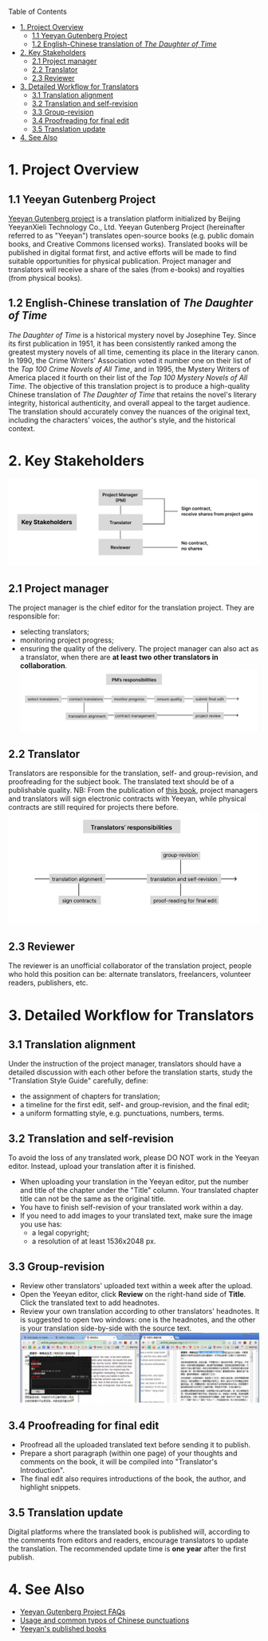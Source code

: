 Table of Contents
- [1. Project Overview](#1-project-overview)
  - [1.1 Yeeyan Gutenberg Project](#11-yeeyan-gutenberg-project)
  - [1.2 English-Chinese translation of *The Daughter of Time*](#12-english-chinese-translation-of-the-daughter-of-time)
- [2. Key Stakeholders](#2-key-stakeholders)
  - [2.1 Project manager](#21-project-manager)
  - [2.2 Translator](#22-translator)
  - [2.3 Reviewer](#23-reviewer)
- [3. Detailed Workflow for Translators](#3-detailed-workflow-for-translators)
  - [3.1 Translation alignment](#31-translation-alignment)
  - [3.2 Translation and self-revision](#32-translation-and-self-revision)
  - [3.3 Group-revision](#33-group-revision)
  - [3.4 Proofreading for final edit](#34-proofreading-for-final-edit)
  - [3.5 Translation update](#35-translation-update)
- [4. See Also](#4-see-also)

# 1. Project Overview
## 1.1 Yeeyan Gutenberg Project
[Yeeyan Gutenberg project](http://g.yeeyan.com/) is a translation platform initialized by Beijing YeeyanXieli Technology Co., Ltd. Yeeyan Gutenberg Project (hereinafter referred to as "Yeeyan") translates open-source books (e.g. public domain books, and Creative Commons licensed works). Translated books will be published in digital format first, and active efforts will be made to find suitable opportunities for physical publication. Project manager and translators will receive a share of the sales (from e-books) and royalties (from physical books).
## 1.2 English-Chinese translation of *The Daughter of Time*
*The Daughter of Time* is a historical mystery novel by Josephine Tey. Since its first publication in 1951, it has been consistently ranked among the greatest mystery novels of all time, cementing its place in the literary canon. In 1990, the Crime Writers' Association voted it number one on their list of the *Top 100 Crime Novels of All Time*, and in 1995, the Mystery Writers of America placed it fourth on their list of the *Top 100 Mystery Novels of All Time*.
The objective of this translation project is to produce a high-quality Chinese translation of *The Daughter of Time* that retains the novel's literary integrity, historical authenticity, and overall appeal to the target audience. The translation should accurately convey the nuances of the original text, including the characters' voices, the author's style, and the historical context.
# 2. Key Stakeholders
![key stakeholders](images/key%20stakeholders.png)
## 2.1 Project manager
The project manager is the chief editor for the translation project. They are responsible for:
- selecting translators;
- monitoring project progress;
- ensuring the quality of the delivery.
The project manager can also act as a translator, when there are **at least two other translators in collaboration**. 
![pm's responsibilities](images/pm%20resp.png)
## 2.2 Translator
Translators are responsible for the translation, self- and group-revision, and proofreading for the subject book. The translated text should be of a publishable quality. 
NB: From the publication of [this book](http://g.yeeyan.org/view/2513), project managers and translators will sign electronic contracts with Yeeyan, while physical contracts are still required for projects there before. 
![translators'responsibilities](images/translators%20resp.png)
## 2.3 Reviewer
The reviewer is an unofficial collaborator of the translation project, people who hold this position can be: alternate translators, freelancers, volunteer readers, publishers, etc.
# 3. Detailed Workflow for Translators 
## 3.1 Translation alignment
Under the instruction of the project manager, translators should have a detailed discussion with each other before the translation starts, study the "Translation Style Guide" carefully, define:
- the assignment of chapters for translation;
- a timeline for the first edit, self- and group-revision, and the final edit;
- a uniform formatting style, e.g. punctuations, numbers, terms.
## 3.2 Translation and self-revision
To avoid the loss of any translated work, please DO NOT work in the Yeeyan editor. Instead, upload your translation after it is finished. 
- When uploading your translation in the Yeeyan editor, put the number and title of the chapter under the "Title" column. Your translated chapter title can not be the same as the original title. 
- You have to finish self-revision of your translated work within a day. 
- If you need to add images to your translated text, make sure the image you use has:
  - a legal copyright;
  - a resolution of at least 1536x2048 px. 
## 3.3 Group-revision
- Review other translators' uploaded text within a week after the upload. 
- Open the Yeeyan editor, click **Review** on the right-hand side of **Title**. Click the translated text to add headnotes. 
- Review your own translation according to other translators' headnotes. It is suggested to open two windows: one is the headnotes, and the other is your translation side-by-side with the source text.  
![How to do group-revision](images/group_revision.png)
## 3.4 Proofreading for final edit
- Proofread all the uploaded translated text before sending it to publish.
- Prepare a short paragraph (within one page) of your thoughts and comments on the book, it will be compiled into "Translator's Introduction". 
- The final edit also requires introductions of the book, the author, and highlight snippets. 
## 3.5 Translation update
Digital platforms where the translated book is published will, according to the comments from editors and readers, encourage translators to update the translation. The recommended update time is **one year** after the first publish. 
# 4. See Also 
- [Yeeyan Gutenberg Project FAQs](http://about.yeeyan.com/#/)
- [Usage and common typos of Chinese punctuations](https://reurl.cc/E1vVov)
- [Yeeyan's published books](http://g.yeeyan.com/books/onsale)